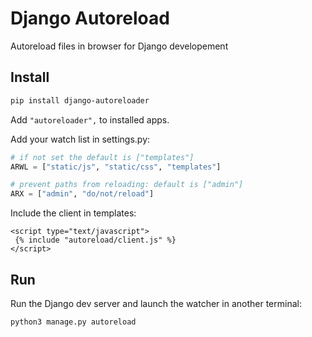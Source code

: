 # Django Autoreload

Autoreload files in browser for Django developement

## Install

   ```bash
   pip install django-autoreloader  
   ```

Add `"autoreloader",` to installed apps.

Add your watch list in settings.py:

  ```python
  # if not set the default is ["templates"]
  ARWL = ["static/js", "static/css", "templates"]
  
  # prevent paths from reloading: default is ["admin"]
  ARX = ["admin", "do/not/reload"]
  ```
  
Include the client in templates:

   ```django
   <script type="text/javascript">
    {% include "autoreload/client.js" %}
   </script>
   ```

## Run

Run the Django dev server and launch the watcher in another terminal:

   ```bash
   python3 manage.py autoreload
   ```